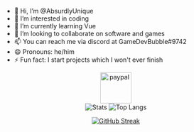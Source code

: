 - 👋 Hi, I’m @AbsurdlyUnique
- 👀 I’m interested in coding
- 🌱 I’m currently learning Vue
- 💞️ I’m looking to collaborate on software and games
- 📫 You can reach me via discord at GameDevBubble#9742
- 😄 Pronouns: he/him
- ⚡ Fun fact: I start projects which I won't ever finish


<div align="center">
  <a href="https://www.paypal.com/donate?hosted_button_id=8A5H59WBBGYYQ" target="_blank">
    <img src="https://viatesting.files.wordpress.com/2020/03/paypal-donate-button.png" alt="paypal" height="70">
  </a>
</div>


<div align="center">
  <img src="https://github-readme-stats.vercel.app/api?username=AbsurdlyUnique&theme=transparent&show_icons=true&hide_border=true" alt="Stats">
  <img src="https://github-readme-stats.vercel.app/api/top-langs/?username=AbsurdlyUnique&theme=transparent&hide_border=true" alt="Top Langs">

  <a href="https://git.io/streak-stats"><img src="https://streak-stats.demolab.com?user=AbsurdlyUnique&theme=transparent&hide_border=true&date_format=M%20j%5B%2C%20Y%5D" alt="GitHub Streak" /></a>
</div>

<!---
AbsurdlyUnique/AbsurdlyUnique is a ✨ special ✨ repository because its `README.md` (this file) appears on your GitHub profile.
You can click the Preview link to take a look at your changes.
--->
